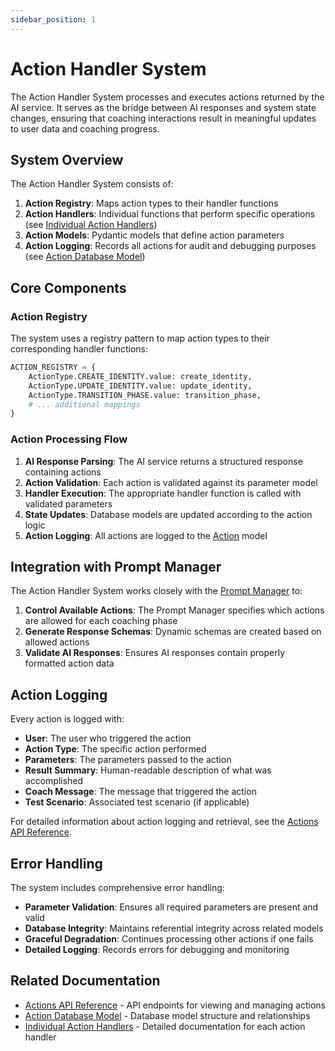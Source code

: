 ```yaml
---
sidebar_position: 1
---
```


# Action Handler System

The Action Handler System processes and executes actions returned by the AI service. It serves as the bridge between AI responses and system state changes, ensuring that coaching interactions result in meaningful updates to user data and coaching progress.

## System Overview

The Action Handler System consists of:

1. **Action Registry**: Maps action types to their handler functions
2. **Action Handlers**: Individual functions that perform specific operations (see [Individual Action Handlers](./actions))
3. **Action Models**: Pydantic models that define action parameters
4. **Action Logging**: Records all actions for audit and debugging purposes (see [Action Database Model](../../database/models/action))

## Core Components

### Action Registry

The system uses a registry pattern to map action types to their corresponding handler functions:

```python
ACTION_REGISTRY = {
    ActionType.CREATE_IDENTITY.value: create_identity,
    ActionType.UPDATE_IDENTITY.value: update_identity,
    ActionType.TRANSITION_PHASE.value: transition_phase,
    # ... additional mappings
}
```

### Action Processing Flow

1. **AI Response Parsing**: The AI service returns a structured response containing actions
2. **Action Validation**: Each action is validated against its parameter model
3. **Handler Execution**: The appropriate handler function is called with validated parameters
4. **State Updates**: Database models are updated according to the action logic
5. **Action Logging**: All actions are logged to the [Action](../../database/models/action) model

## Integration with Prompt Manager

The Action Handler System works closely with the [Prompt Manager](../prompt-manager/overview) to:

1. **Control Available Actions**: The Prompt Manager specifies which actions are allowed for each coaching phase
2. **Generate Response Schemas**: Dynamic schemas are created based on allowed actions
3. **Validate AI Responses**: Ensures AI responses contain properly formatted action data

## Action Logging

Every action is logged with:

- **User**: The user who triggered the action
- **Action Type**: The specific action performed
- **Parameters**: The parameters passed to the action
- **Result Summary**: Human-readable description of what was accomplished
- **Coach Message**: The message that triggered the action
- **Test Scenario**: Associated test scenario (if applicable)

For detailed information about action logging and retrieval, see the [Actions API Reference](../../api/endpoints/actions).

## Error Handling

The system includes comprehensive error handling:

- **Parameter Validation**: Ensures all required parameters are present and valid
- **Database Integrity**: Maintains referential integrity across related models
- **Graceful Degradation**: Continues processing other actions if one fails
- **Detailed Logging**: Records errors for debugging and monitoring

## Related Documentation

- [Actions API Reference](../../api/endpoints/actions) - API endpoints for viewing and managing actions
- [Action Database Model](../../database/models/action) - Database model structure and relationships
- [Individual Action Handlers](./actions) - Detailed documentation for each action handler

